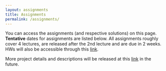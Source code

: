 ```yaml
---
layout: assignments
title: Assignments
permalink: /assignments/
---
```

You can access the assignments (and respective solutions) on this page. **Tentative** dates for assignments are listed below.
All assignments roughly cover 4 lectures, are released after the 2nd lecture and are due in 2 weeks. HWs will also be accessible
through this [link](https://stanforddatacompressionclass.github.io/notes/homeworks/coverpage.html).

More project details and descriptions will be released at this [link](https://stanforddatacompressionclass.github.io/notes/projects.html) in the future. 

[//]: # (Project description can be found [here]&#40;https://stanforddatacompressionclass.github.io/notes/projects.html&#41;.)